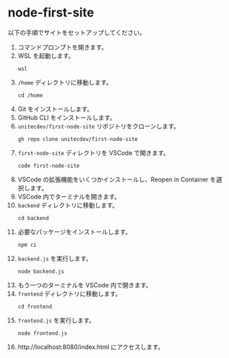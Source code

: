# node-first-site

以下の手順でサイトをセットアップしてください。

1. コマンドプロンプトを開きます。
2. WSL を起動します。
    ```
    wsl
    ```
3. `/home` ディレクトリに移動します。
    ```
    cd /home
    ```
4. Git をインストールします。
5. GitHub CLI をインストールします。
6. `unitecdev/first-node-site` リポジトリをクローンします。
    ```
    gh repo clone unitecdev/first-node-site
    ```
7. `first-node-site` ディレクトリを VSCode で開きます。
    ```
    code first-node-site
    ```
8. VSCode の拡張機能をいくつかインストールし、Reopen in Container を選択します。
9. VSCode 内でターミナルを開きます。
10. `backend` ディレクトリに移動します。
     ```
     cd backend
     ```
11. 必要なパッケージをインストールします。
     ```
     npm ci
     ```
12. `backend.js` を実行します。
     ```
     node backend.js
     ```
13. もう一つのターミナルを VSCode 内で開きます。
14. `frontend` ディレクトリに移動します。
     ```
     cd frontend
     ```
15. `frontend.js` を実行します。
     ```
     node frontend.js
     ```
16. http://localhost:8080/index.html にアクセスします。